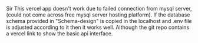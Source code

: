 Sir
This vercel app doesn't work due to failed connection from mysql server, (could not come across free mysql server hosting platform).
If the database schema provided in "Schema-design" is copied in the localhost and .env file is adjusted according to it then it works well.
Although the git repo contains a vercel link to show the basic api interface.

